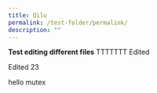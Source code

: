 ```yaml
---
title: Qilu
permalink: /test-folder/permalink/
description: ""
---
```

**Test editing different files**
TTTTTTT
Edited

Edited 23

hello
mutex